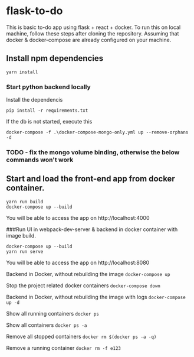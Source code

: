 # flask-to-do

This is basic to-do app using flask + react + docker. To run this on local machine, follow these steps after cloning the repository. Assuming that docker & docker-compose are already configured on your machine. 

## Install npm dependencies
```
yarn install
```

### Start python backend locally
Install the dependencis
```
pip install -r requirements.txt
```

If the db is not started, execute this
```
docker-compose -f .\docker-compose-mongo-only.yml up --remove-orphans -d
```

### TODO - fix the mongo volume binding, otherwise the below commands won't work 

## Start and load the front-end app from docker container. 
```
yarn run build
docker-compose up --build
```
You will be able to access the app on http://localhost:4000

###Run UI in webpack-dev-server & backend in docker container with image build.
```
docker-compose up --build
yarn run serve
```

You will be able to access the app on http://localhost:8080

Backend in Docker, without rebuilding the image
```docker-compose up```

Stop the project related docker containers
```docker-compose down```

Backend in Docker, without rebuilding the image with logs
```docker-compose up -d```

Show all running containers
```docker ps```

Show all containers
```docker ps -a```

Remove all stopped containers
```docker rm $(docker ps -a -q)```

Remove a running container
```docker rm -f e123```
